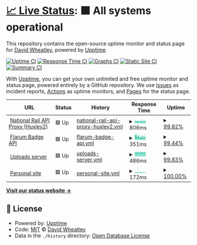 # [📈 Live Status](https://status.davwheat.dev): <!--live status--> **🟩 All systems operational**

This repository contains the open-source uptime monitor and status page for [David Wheatley](davwheat.dev), powered by [Upptime](https://github.com/upptime/upptime).

[![Uptime CI](https://github.com/davwheat/api-status/workflows/Uptime%20CI/badge.svg)](https://github.com/davwheat/api-status/actions?query=workflow%3A%22Uptime+CI%22)
[![Response Time CI](https://github.com/davwheat/api-status/workflows/Response%20Time%20CI/badge.svg)](https://github.com/davwheat/api-status/actions?query=workflow%3A%22Response+Time+CI%22)
[![Graphs CI](https://github.com/davwheat/api-status/workflows/Graphs%20CI/badge.svg)](https://github.com/davwheat/api-status/actions?query=workflow%3A%22Graphs+CI%22)
[![Static Site CI](https://github.com/davwheat/api-status/workflows/Static%20Site%20CI/badge.svg)](https://github.com/davwheat/api-status/actions?query=workflow%3A%22Static+Site+CI%22)
[![Summary CI](https://github.com/davwheat/api-status/workflows/Summary%20CI/badge.svg)](https://github.com/davwheat/api-status/actions?query=workflow%3A%22Summary+CI%22)

With [Upptime](https://upptime.js.org), you can get your own unlimited and free uptime monitor and status page, powered entirely by a GitHub repository. We use [Issues](https://github.com/davwheat/api-status/issues) as incident reports, [Actions](https://github.com/davwheat/api-status/actions) as uptime monitors, and [Pages](https://status.davwheat.dev) for the status page.

<!--start: status pages-->
<!-- This summary is generated by Upptime (https://github.com/upptime/upptime) -->
<!-- Do not edit this manually, your changes will be overwritten -->
<!-- prettier-ignore -->
| URL | Status | History | Response Time | Uptime |
| --- | ------ | ------- | ------------- | ------ |
| <img alt="" src="https://favicons.githubusercontent.com/national-rail-api.davwheat.dev" height="13"> [National Rail API Proxy (Huxley2)](https://national-rail-api.davwheat.dev/departures/VIC) | 🟩 Up | [national-rail-api-proxy-huxley2.yml](https://github.com/davwheat/api-status/commits/HEAD/history/national-rail-api-proxy-huxley2.yml) | <details><summary><img alt="Response time graph" src="./graphs/national-rail-api-proxy-huxley2/response-time-week.png" height="20"> 806ms</summary><br><a href="https://status.davwheat.dev/history/national-rail-api-proxy-huxley2"><img alt="Response time 1300" src="https://img.shields.io/endpoint?url=https%3A%2F%2Fraw.githubusercontent.com%2Fdavwheat%2Fapi-status%2FHEAD%2Fapi%2Fnational-rail-api-proxy-huxley2%2Fresponse-time.json"></a><br><a href="https://status.davwheat.dev/history/national-rail-api-proxy-huxley2"><img alt="24-hour response time 890" src="https://img.shields.io/endpoint?url=https%3A%2F%2Fraw.githubusercontent.com%2Fdavwheat%2Fapi-status%2FHEAD%2Fapi%2Fnational-rail-api-proxy-huxley2%2Fresponse-time-day.json"></a><br><a href="https://status.davwheat.dev/history/national-rail-api-proxy-huxley2"><img alt="7-day response time 806" src="https://img.shields.io/endpoint?url=https%3A%2F%2Fraw.githubusercontent.com%2Fdavwheat%2Fapi-status%2FHEAD%2Fapi%2Fnational-rail-api-proxy-huxley2%2Fresponse-time-week.json"></a><br><a href="https://status.davwheat.dev/history/national-rail-api-proxy-huxley2"><img alt="30-day response time 891" src="https://img.shields.io/endpoint?url=https%3A%2F%2Fraw.githubusercontent.com%2Fdavwheat%2Fapi-status%2FHEAD%2Fapi%2Fnational-rail-api-proxy-huxley2%2Fresponse-time-month.json"></a><br><a href="https://status.davwheat.dev/history/national-rail-api-proxy-huxley2"><img alt="1-year response time 1300" src="https://img.shields.io/endpoint?url=https%3A%2F%2Fraw.githubusercontent.com%2Fdavwheat%2Fapi-status%2FHEAD%2Fapi%2Fnational-rail-api-proxy-huxley2%2Fresponse-time-year.json"></a></details> | <details><summary><a href="https://status.davwheat.dev/history/national-rail-api-proxy-huxley2">99.82%</a></summary><a href="https://status.davwheat.dev/history/national-rail-api-proxy-huxley2"><img alt="All-time uptime 99.25%" src="https://img.shields.io/endpoint?url=https%3A%2F%2Fraw.githubusercontent.com%2Fdavwheat%2Fapi-status%2FHEAD%2Fapi%2Fnational-rail-api-proxy-huxley2%2Fuptime.json"></a><br><a href="https://status.davwheat.dev/history/national-rail-api-proxy-huxley2"><img alt="24-hour uptime 98.73%" src="https://img.shields.io/endpoint?url=https%3A%2F%2Fraw.githubusercontent.com%2Fdavwheat%2Fapi-status%2FHEAD%2Fapi%2Fnational-rail-api-proxy-huxley2%2Fuptime-day.json"></a><br><a href="https://status.davwheat.dev/history/national-rail-api-proxy-huxley2"><img alt="7-day uptime 99.82%" src="https://img.shields.io/endpoint?url=https%3A%2F%2Fraw.githubusercontent.com%2Fdavwheat%2Fapi-status%2FHEAD%2Fapi%2Fnational-rail-api-proxy-huxley2%2Fuptime-week.json"></a><br><a href="https://status.davwheat.dev/history/national-rail-api-proxy-huxley2"><img alt="30-day uptime 98.74%" src="https://img.shields.io/endpoint?url=https%3A%2F%2Fraw.githubusercontent.com%2Fdavwheat%2Fapi-status%2FHEAD%2Fapi%2Fnational-rail-api-proxy-huxley2%2Fuptime-month.json"></a><br><a href="https://status.davwheat.dev/history/national-rail-api-proxy-huxley2"><img alt="1-year uptime 99.25%" src="https://img.shields.io/endpoint?url=https%3A%2F%2Fraw.githubusercontent.com%2Fdavwheat%2Fapi-status%2FHEAD%2Fapi%2Fnational-rail-api-proxy-huxley2%2Fuptime-year.json"></a></details>
| <img alt="" src="https://favicons.githubusercontent.com/flarum-badge-api.davwheat.dev" height="13"> [Flarum Badge API](https://flarum-badge-api.davwheat.dev/v1/compat-latest/flarum/markdown) | 🟩 Up | [flarum-badge-api.yml](https://github.com/davwheat/api-status/commits/HEAD/history/flarum-badge-api.yml) | <details><summary><img alt="Response time graph" src="./graphs/flarum-badge-api/response-time-week.png" height="20"> 351ms</summary><br><a href="https://status.davwheat.dev/history/flarum-badge-api"><img alt="Response time 554" src="https://img.shields.io/endpoint?url=https%3A%2F%2Fraw.githubusercontent.com%2Fdavwheat%2Fapi-status%2FHEAD%2Fapi%2Fflarum-badge-api%2Fresponse-time.json"></a><br><a href="https://status.davwheat.dev/history/flarum-badge-api"><img alt="24-hour response time 341" src="https://img.shields.io/endpoint?url=https%3A%2F%2Fraw.githubusercontent.com%2Fdavwheat%2Fapi-status%2FHEAD%2Fapi%2Fflarum-badge-api%2Fresponse-time-day.json"></a><br><a href="https://status.davwheat.dev/history/flarum-badge-api"><img alt="7-day response time 351" src="https://img.shields.io/endpoint?url=https%3A%2F%2Fraw.githubusercontent.com%2Fdavwheat%2Fapi-status%2FHEAD%2Fapi%2Fflarum-badge-api%2Fresponse-time-week.json"></a><br><a href="https://status.davwheat.dev/history/flarum-badge-api"><img alt="30-day response time 544" src="https://img.shields.io/endpoint?url=https%3A%2F%2Fraw.githubusercontent.com%2Fdavwheat%2Fapi-status%2FHEAD%2Fapi%2Fflarum-badge-api%2Fresponse-time-month.json"></a><br><a href="https://status.davwheat.dev/history/flarum-badge-api"><img alt="1-year response time 554" src="https://img.shields.io/endpoint?url=https%3A%2F%2Fraw.githubusercontent.com%2Fdavwheat%2Fapi-status%2FHEAD%2Fapi%2Fflarum-badge-api%2Fresponse-time-year.json"></a></details> | <details><summary><a href="https://status.davwheat.dev/history/flarum-badge-api">99.44%</a></summary><a href="https://status.davwheat.dev/history/flarum-badge-api"><img alt="All-time uptime 95.82%" src="https://img.shields.io/endpoint?url=https%3A%2F%2Fraw.githubusercontent.com%2Fdavwheat%2Fapi-status%2FHEAD%2Fapi%2Fflarum-badge-api%2Fuptime.json"></a><br><a href="https://status.davwheat.dev/history/flarum-badge-api"><img alt="24-hour uptime 96.10%" src="https://img.shields.io/endpoint?url=https%3A%2F%2Fraw.githubusercontent.com%2Fdavwheat%2Fapi-status%2FHEAD%2Fapi%2Fflarum-badge-api%2Fuptime-day.json"></a><br><a href="https://status.davwheat.dev/history/flarum-badge-api"><img alt="7-day uptime 99.44%" src="https://img.shields.io/endpoint?url=https%3A%2F%2Fraw.githubusercontent.com%2Fdavwheat%2Fapi-status%2FHEAD%2Fapi%2Fflarum-badge-api%2Fuptime-week.json"></a><br><a href="https://status.davwheat.dev/history/flarum-badge-api"><img alt="30-day uptime 98.68%" src="https://img.shields.io/endpoint?url=https%3A%2F%2Fraw.githubusercontent.com%2Fdavwheat%2Fapi-status%2FHEAD%2Fapi%2Fflarum-badge-api%2Fuptime-month.json"></a><br><a href="https://status.davwheat.dev/history/flarum-badge-api"><img alt="1-year uptime 95.82%" src="https://img.shields.io/endpoint?url=https%3A%2F%2Fraw.githubusercontent.com%2Fdavwheat%2Fapi-status%2FHEAD%2Fapi%2Fflarum-badge-api%2Fuptime-year.json"></a></details>
| <img alt="" src="https://favicons.githubusercontent.com/u.davwheat.dev" height="13"> [Uploads server](https://u.davwheat.dev/) | 🟩 Up | [uploads-server.yml](https://github.com/davwheat/api-status/commits/HEAD/history/uploads-server.yml) | <details><summary><img alt="Response time graph" src="./graphs/uploads-server/response-time-week.png" height="20"> 486ms</summary><br><a href="https://status.davwheat.dev/history/uploads-server"><img alt="Response time 805" src="https://img.shields.io/endpoint?url=https%3A%2F%2Fraw.githubusercontent.com%2Fdavwheat%2Fapi-status%2FHEAD%2Fapi%2Fuploads-server%2Fresponse-time.json"></a><br><a href="https://status.davwheat.dev/history/uploads-server"><img alt="24-hour response time 479" src="https://img.shields.io/endpoint?url=https%3A%2F%2Fraw.githubusercontent.com%2Fdavwheat%2Fapi-status%2FHEAD%2Fapi%2Fuploads-server%2Fresponse-time-day.json"></a><br><a href="https://status.davwheat.dev/history/uploads-server"><img alt="7-day response time 486" src="https://img.shields.io/endpoint?url=https%3A%2F%2Fraw.githubusercontent.com%2Fdavwheat%2Fapi-status%2FHEAD%2Fapi%2Fuploads-server%2Fresponse-time-week.json"></a><br><a href="https://status.davwheat.dev/history/uploads-server"><img alt="30-day response time 751" src="https://img.shields.io/endpoint?url=https%3A%2F%2Fraw.githubusercontent.com%2Fdavwheat%2Fapi-status%2FHEAD%2Fapi%2Fuploads-server%2Fresponse-time-month.json"></a><br><a href="https://status.davwheat.dev/history/uploads-server"><img alt="1-year response time 805" src="https://img.shields.io/endpoint?url=https%3A%2F%2Fraw.githubusercontent.com%2Fdavwheat%2Fapi-status%2FHEAD%2Fapi%2Fuploads-server%2Fresponse-time-year.json"></a></details> | <details><summary><a href="https://status.davwheat.dev/history/uploads-server">99.83%</a></summary><a href="https://status.davwheat.dev/history/uploads-server"><img alt="All-time uptime 84.10%" src="https://img.shields.io/endpoint?url=https%3A%2F%2Fraw.githubusercontent.com%2Fdavwheat%2Fapi-status%2FHEAD%2Fapi%2Fuploads-server%2Fuptime.json"></a><br><a href="https://status.davwheat.dev/history/uploads-server"><img alt="24-hour uptime 98.83%" src="https://img.shields.io/endpoint?url=https%3A%2F%2Fraw.githubusercontent.com%2Fdavwheat%2Fapi-status%2FHEAD%2Fapi%2Fuploads-server%2Fuptime-day.json"></a><br><a href="https://status.davwheat.dev/history/uploads-server"><img alt="7-day uptime 99.83%" src="https://img.shields.io/endpoint?url=https%3A%2F%2Fraw.githubusercontent.com%2Fdavwheat%2Fapi-status%2FHEAD%2Fapi%2Fuploads-server%2Fuptime-week.json"></a><br><a href="https://status.davwheat.dev/history/uploads-server"><img alt="30-day uptime 79.96%" src="https://img.shields.io/endpoint?url=https%3A%2F%2Fraw.githubusercontent.com%2Fdavwheat%2Fapi-status%2FHEAD%2Fapi%2Fuploads-server%2Fuptime-month.json"></a><br><a href="https://status.davwheat.dev/history/uploads-server"><img alt="1-year uptime 84.10%" src="https://img.shields.io/endpoint?url=https%3A%2F%2Fraw.githubusercontent.com%2Fdavwheat%2Fapi-status%2FHEAD%2Fapi%2Fuploads-server%2Fuptime-year.json"></a></details>
| <img alt="" src="https://favicons.githubusercontent.com/davwheat.dev" height="13"> [Personal site](https://davwheat.dev/) | 🟩 Up | [personal-site.yml](https://github.com/davwheat/api-status/commits/HEAD/history/personal-site.yml) | <details><summary><img alt="Response time graph" src="./graphs/personal-site/response-time-week.png" height="20"> 172ms</summary><br><a href="https://status.davwheat.dev/history/personal-site"><img alt="Response time 166" src="https://img.shields.io/endpoint?url=https%3A%2F%2Fraw.githubusercontent.com%2Fdavwheat%2Fapi-status%2FHEAD%2Fapi%2Fpersonal-site%2Fresponse-time.json"></a><br><a href="https://status.davwheat.dev/history/personal-site"><img alt="24-hour response time 153" src="https://img.shields.io/endpoint?url=https%3A%2F%2Fraw.githubusercontent.com%2Fdavwheat%2Fapi-status%2FHEAD%2Fapi%2Fpersonal-site%2Fresponse-time-day.json"></a><br><a href="https://status.davwheat.dev/history/personal-site"><img alt="7-day response time 172" src="https://img.shields.io/endpoint?url=https%3A%2F%2Fraw.githubusercontent.com%2Fdavwheat%2Fapi-status%2FHEAD%2Fapi%2Fpersonal-site%2Fresponse-time-week.json"></a><br><a href="https://status.davwheat.dev/history/personal-site"><img alt="30-day response time 172" src="https://img.shields.io/endpoint?url=https%3A%2F%2Fraw.githubusercontent.com%2Fdavwheat%2Fapi-status%2FHEAD%2Fapi%2Fpersonal-site%2Fresponse-time-month.json"></a><br><a href="https://status.davwheat.dev/history/personal-site"><img alt="1-year response time 166" src="https://img.shields.io/endpoint?url=https%3A%2F%2Fraw.githubusercontent.com%2Fdavwheat%2Fapi-status%2FHEAD%2Fapi%2Fpersonal-site%2Fresponse-time-year.json"></a></details> | <details><summary><a href="https://status.davwheat.dev/history/personal-site">100.00%</a></summary><a href="https://status.davwheat.dev/history/personal-site"><img alt="All-time uptime 99.95%" src="https://img.shields.io/endpoint?url=https%3A%2F%2Fraw.githubusercontent.com%2Fdavwheat%2Fapi-status%2FHEAD%2Fapi%2Fpersonal-site%2Fuptime.json"></a><br><a href="https://status.davwheat.dev/history/personal-site"><img alt="24-hour uptime 100.00%" src="https://img.shields.io/endpoint?url=https%3A%2F%2Fraw.githubusercontent.com%2Fdavwheat%2Fapi-status%2FHEAD%2Fapi%2Fpersonal-site%2Fuptime-day.json"></a><br><a href="https://status.davwheat.dev/history/personal-site"><img alt="7-day uptime 100.00%" src="https://img.shields.io/endpoint?url=https%3A%2F%2Fraw.githubusercontent.com%2Fdavwheat%2Fapi-status%2FHEAD%2Fapi%2Fpersonal-site%2Fuptime-week.json"></a><br><a href="https://status.davwheat.dev/history/personal-site"><img alt="30-day uptime 99.93%" src="https://img.shields.io/endpoint?url=https%3A%2F%2Fraw.githubusercontent.com%2Fdavwheat%2Fapi-status%2FHEAD%2Fapi%2Fpersonal-site%2Fuptime-month.json"></a><br><a href="https://status.davwheat.dev/history/personal-site"><img alt="1-year uptime 99.95%" src="https://img.shields.io/endpoint?url=https%3A%2F%2Fraw.githubusercontent.com%2Fdavwheat%2Fapi-status%2FHEAD%2Fapi%2Fpersonal-site%2Fuptime-year.json"></a></details>

<!--end: status pages-->

[**Visit our status website →**](https://status.davwheat.dev)

## 📄 License

- Powered by: [Upptime](https://github.com/upptime/upptime)
- Code: [MIT](./LICENSE) © [David Wheatley](davwheat.dev)
- Data in the `./history` directory: [Open Database License](https://opendatacommons.org/licenses/odbl/1-0/)
